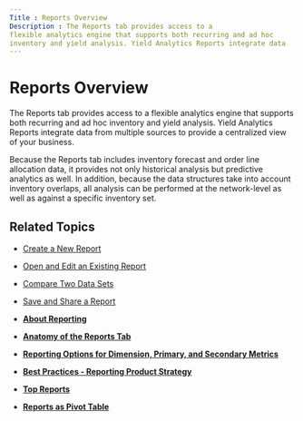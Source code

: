 ```yaml
---
Title : Reports Overview
Description : The Reports tab provides access to a
flexible analytics engine that supports both recurring and ad hoc
inventory and yield analysis. Yield Analytics Reports integrate data
---
```



# Reports Overview



The Reports tab provides access to a
flexible analytics engine that supports both recurring and ad hoc
inventory and yield analysis. Yield Analytics Reports integrate data
from multiple sources to provide a centralized view of your business.

Because the Reports tab includes
inventory forecast and order line allocation data, it provides not only
historical analysis but predictive analytics as well. In addition,
because the data structures take into account inventory overlaps, all
analysis can be performed at the network-level as well as against a
specific inventory set.

<div id="ID-0000161c__section_jbh_bjj_nwb" >

## Related Topics

- <a href="create-a-new-report.html" class="xref">Create a New Report</a>
- <a href="open-and-edit-an-existing-report.html" class="xref">Open and
  Edit an Existing Report</a>
- <a href="compare-two-data-sets.html" class="xref">Compare Two Data
  Sets</a>
- <a href="save-and-share-a-report.html" class="xref">Save and Share a
  Report</a>  
    





- **[About Reporting](../topics/about-reporting.html)**  
- **[Anatomy of the Reports
  Tab](../topics/anatomy-of-the-reports-tab.html)**  
- **[Reporting Options for Dimension, Primary, and Secondary
  Metrics](../topics/reporting-options-for-dimension-primary-and-secondary-metrics.html)**  
- **[Best Practices - Reporting Product
  Strategy](../topics/best-practices-reporting-product-strategy.html)**  
- **[Top Reports](../topics/top-reports.html)**  
- **[Reports as Pivot Table](../topics/reports-as-pivot-table.html)**  


